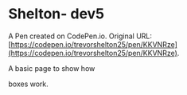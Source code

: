 # Shelton- dev5

A Pen created on CodePen.io. Original URL: [https://codepen.io/trevorshelton25/pen/KKVNRze](https://codepen.io/trevorshelton25/pen/KKVNRze).

A basic page to show how <div> boxes work.
